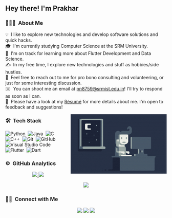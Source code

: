 
<h2>Hey there! I'm Prakhar</h2>

<!-- ## 👋 &nbsp;Hey there! I'm Prakhar -->

### 👨🏻‍💻 &nbsp;About Me

💡 &nbsp;I like to explore new technologies and develop software solutions and quick hacks.\
🎓 &nbsp;I'm currently studying Computer Science at the SRM University.\
🌱 &nbsp;I'm on track for learning more about Flutter Development and Data Science.\
✍️ &nbsp;In my free time, I explore new technologies and stuff as hobbies/side hustles.\
💬 &nbsp;Feel free to reach out to me for pro bono consulting and volunteering, or just for some interesting discussion.\
✉️ &nbsp;You can shoot me an email at pn8759@srmist.edu.in! I'll try to respond as soon as I can.\
📄 &nbsp;Please have a look at my [Résumé](https://drive.google.com/file/d/1Nffz-KPQgoU_A965Im71oHoiY_g9adCH/view?usp=sharing) for more details about me. I'm open to feedback and suggestions!

<img alt="Night Coding" src="https://raw.githubusercontent.com/AVS1508/AVS1508/master/assets/Night-Coding.gif" align="right"/>

### 🛠 &nbsp;Tech Stack

![Python](https://img.shields.io/badge/-Python-05122A?style=flat&logo=python)&nbsp;
![Java](https://img.shields.io/badge/-Java-05122A?style=flat&logo=Java&logoColor=FFA518)&nbsp;
![C](https://img.shields.io/badge/-C-05122A?style=flat&logo=C&logoColor=A8B9CC)&nbsp;
![C++](https://img.shields.io/badge/-C++-05122A?style=flat&logo=C%2B%2B&logoColor=00599C)&nbsp;
![Git](https://img.shields.io/badge/-Git-05122A?style=flat&logo=git)&nbsp;
![GitHub](https://img.shields.io/badge/-GitHub-05122A?style=flat&logo=github)&nbsp;
![Visual Studio Code](https://img.shields.io/badge/-Visual%20Studio%20Code-05122A?style=flat&logo=visual-studio-code&logoColor=007ACC)&nbsp;
![Flutter](https://camo.githubusercontent.com/1994e9cf3b0ad01831975faafe9e8c7ead09cf24b8d5fb6ca45a5d38b4d33549/68747470733a2f2f696d672e736869656c64732e696f2f62616467652f466c75747465722d3032353639423f7374796c653d666f722d7468652d6261646765266c6f676f3d666c7574746572266c6f676f436f6c6f723d7768697465)&nbsp;
![Dart](https://img.shields.io/badge/Dart-0175C2?style=for-the-badge&logo=dart&logoColor=white)&nbsp;

### ⚙️ &nbsp;GitHub Analytics

<p align="center">
<a href="https://github.com/PrakharNagpal">
  <img height="150em" src="https://github-readme-stats-eight-theta.vercel.app/api?username=PrakharNagpal&show_icons=true&theme=algolia&include_all_commits=true&count_private=true"/>
  <img height="150em" src="https://github-readme-stats-eight-theta.vercel.app/api/top-langs/?username=PrakharNagpal&layout=compact&langs_count=8&theme=algolia"/>
</a>
</p>
<p align="center">
  <img align="centre" src="https://github-readme-streak-stats.herokuapp.com/?user=PrakharNagpal&theme=light" /></br>
</p>

### 🤝🏻 &nbsp;Connect with Me

<p align="center">
<a href="https://www.linkedin.com/in/prakhar-nagpal-304838168/"><img src="https://img.shields.io/badge/LinkedIn-0077B5?style=for-the-badge&logo=linkedin&logoColor=white"/></a>
<a href="mailto:pn8759@srmist.edu.in"><img src="https://img.shields.io/badge/Gmail-D14836?style=for-the-badge&logo=gmail&logoColor=white"/></a>
<a href="https://www.instagram.com/nagpal_prakhar/_"><img src="https://img.shields.io/badge/Instagram-E4405F?style=for-the-badge&logo=instagram&logoColor=white"/></a>

</p>



<!--### Hi there 👋,
My name's Prakhar Nagpal, currently a second year student pursuing B.Tech from SRM Institute of Science and Technology in the field of Computer Science. Currently, I am a Flutter app developer enhancing my skills more by making a few projects. </br>

- 🔭 I’m currently working on - Making efficient Flutter Applications </br>
- 👯 I’m looking to collaborate on - Flutter App development projects
- 💬 Ask me about - Dart, Python, C++ ,Java, C
- 😄 Pronouns: He/Him, They/Them
- 📫 How to reach me: <a href= "https://www.linkedin.com/in/prakhar-nagpal-304838168/">LinkedIn</a>


<img align="left" src="https://github-readme-streak-stats.herokuapp.com/?user=PrakharNagpal&theme=dark" /></br>
![Prakhar's github stats](https://github-readme-stats.vercel.app/api?username=PrakharNagpal&count_private=true&show_icons=true&icon_color=2f80ed)</br>
[![Top Langs](https://github-readme-stats.vercel.app/api/top-langs/?username=PrakharNagpal&theme=radical)](https://github.com/PrakharNagpal/github-readme-stats)
![](https://komarev.com/ghpvc/?username=PrakharNagpal&color=blue)
<!--
  **PrakharNagpal/PrakharNagpal** is a ✨ _special_ ✨ repository because its `README.md` (this file) appears on your GitHub profile.

Here are some ideas to get you started:

- 🔭 I’m currently working on ...
- 🌱 I’m currently learning ...
- 👯 I’m looking to collaborate on ...
- 🤔 I’m looking for help with ...
- 💬 Ask me about ...
- 📫 How to reach me: ...
- 😄 Pronouns: ...
- ⚡ Fun fact: ...
-->
